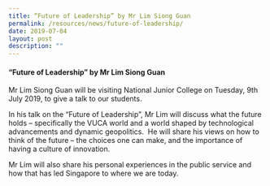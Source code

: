 ```yaml
---
title: “Future of Leadership” by Mr Lim Siong Guan
permalink: /resources/news/future-of-leadership/
date: 2019-07-04
layout: post
description: ""
---
```

#### “Future of Leadership” by Mr Lim Siong Guan

Mr Lim Siong Guan will be visiting National Junior College on Tuesday, 9th July 2019, to give a talk to our students.

In his talk on the “Future of Leadership”, Mr Lim will discuss what the future holds – specifically the VUCA world and a world shaped by technological advancements and dynamic geopolitics.  He will share his views on how to think of the future – the choices one can make, and the importance of having a culture of innovation.

Mr Lim will also share his personal experiences in the public service and how that has led Singapore to where we are today.